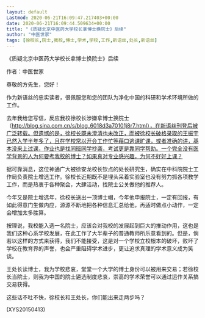 ```yaml
---
layout: default
Lastmod: 2020-06-21T16:09:47.217403+00:00
date: 2020-06-21T16:09:44.509634+00:00
title: "《质疑北京中医药大学校长拿博士换院士》后续"
author: "中医世家"
tags: [徐校长,院士,我校,博士,学术,学校,工作,新语丝,处长,新语丝]
---
```


《质疑北京中医药大学校长拿博士换院士》后续

作者：中医世家

尊敬的方先生，您好！

作为新语丝的忠实读者，很佩服您和您的团队为净化中国的科研和学术环境所做的工作。

去年我给您写信，反应我校徐校长涉嫌拿博士换院士（http://blog.sina.com.cn/s/blog_6018d3a70101j8r7.html），在新语丝刊登后被广泛转载。但遗憾的是，徐校长既未澄清也未改正，而被徐校长破格录取的王振宇已然入学半年多了，且在学校常以开会工作忙等藉口逃课旷课，或者准确的讲，基本没来上过课，作业也是找同班同学抄袭，考试更是靠同学帮助。一个完全没有医学背景的人为何要考我校的博士？如果真对专业感兴趣，为何不好好上课？

据可靠消息，这位神通广大被徐安龙校长钦点的处长研究生，确实在中科院院士工作局负责院士增选工作。徐校长近期既不是埋头呆着实验室也没有努力抓各项教学工作，而是热衷于各种聚会，大肆活动，找院士公关做他的推荐人。

今年又是院士增选年，徐校长送出一顶博士帽，今年他申报院士，一定有回报，有如此得意门生做内应，源源不断地把各种信息汇总给他，再适时做点小动作，一定会增加太多胜算。

按理说，我校能入选一名院士，应该会对我校的发展起到巨大的推动作用，这也是我们这种心系学校发展，在此工作了大半辈子的普通教师所乐意看到的。但是，倘若以这样的方式来获得，我们不能接受，这是对一个学校立校根本的破坏，败坏了学校在教育界的声誉，也会严重阻碍学术进步，更让追求真理的学术意义成为笑谈。

王处长读博士，我为学校悲哀，堂堂一个大学的博士身份可以被用来交易；若徐校长当院士，则我为中国的院士遴选制度悲哀，崇高的学术荣誉可以通过运作关系搞交易获得。

这些话不吐不快，徐校长和王处长，你们能出来走两步吗？

(XYS20150413)

